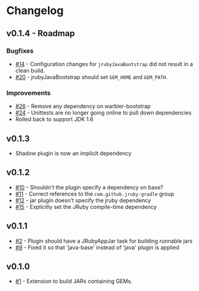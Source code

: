 # Changelog

## v0.1.4 - Roadmap

### Bugfixes

* [#14](https://github.com/jruby-gradle/jruby-gradle-jar-plugin/issues/14) - Configuration changes for `jrubyJavaBootstrap`
   did not result in a clean build.
* [#20](https://github.com/jruby-gradle/jruby-gradle-jar-plugin/issues/20) -  jrubyJavaBootstrap should set `GEM_HOME`
  and `GEM_PATH`.
  
### Improvements

* [#26](https://github.com/jruby-gradle/jruby-gradle-jar-plugin/issues/26) - Remove any dependency on warbler-bootstrap
* [#24](https://github.com/jruby-gradle/jruby-gradle-jar-plugin/issues/24) - Unittests are no longer going online to pull
  down dependencies
* Rolled back to support JDK 1.6

## v0.1.3

* Shadow plugin is now an implicit dependency

## v0.1.2

* [#10](https://github.com/jruby-gradle/jruby-gradle-jar-plugin/issues/10) - Shouldn't the plugin specify a dependency on base?
* [#11](https://github.com/jruby-gradle/jruby-gradle-jar-plugin/pull/11) - Correct references to the `com.github.jruby-gradle` group
* [#12](https://github.com/jruby-gradle/jruby-gradle-jar-plugin/issues/12) - jar plugin doesn't specify the jruby dependency
* [#15](https://github.com/jruby-gradle/jruby-gradle-jar-plugin/pull/15) - Explicitly set the JRuby compile-time dependency

## v0.1.1

* [#2](https://github.com/jruby-gradle/jruby-gradle-jar-plugin/issues/2) - Plugin should have a JRubyAppJar task for building runnable jars
* [#9](https://github.com/jruby-gradle/jruby-gradle-jar-plugin/pull/9) - Fixed it so that 'java-base' instead of 'java' plugin is applied

## v0.1.0


* [#1](https://github.com/jruby-gradle/jruby-gradle-jar-plugin/issues/1) - Extension to build JARs containing GEMs.
